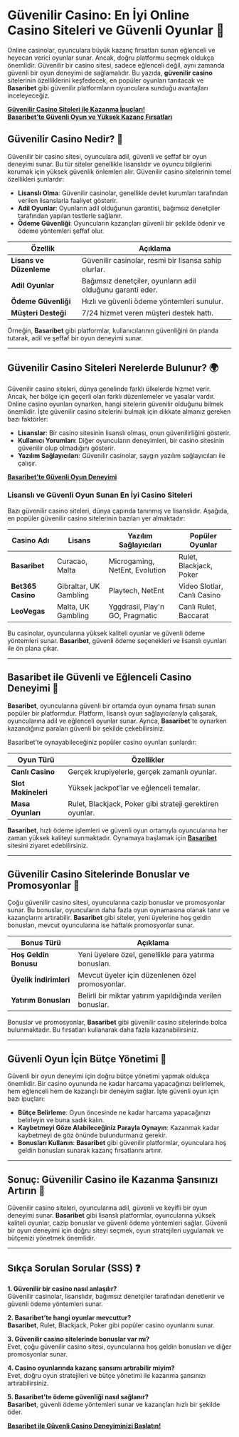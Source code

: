 # **Güvenilir Casino: En İyi Online Casino Siteleri ve Güvenli Oyunlar 🎰**

Online casinolar, oyunculara büyük kazanç fırsatları sunan eğlenceli ve heyecan verici oyunlar sunar. Ancak, doğru platformu seçmek oldukça önemlidir. Güvenilir bir casino sitesi, sadece eğlenceli değil, aynı zamanda güvenli bir oyun deneyimi de sağlamalıdır. Bu yazıda, **güvenilir casino** sitelerinin özelliklerini keşfedecek, en popüler oyunları tanıtacak ve **Basaribet** gibi güvenilir platformların oyunculara sunduğu avantajları inceleyeceğiz.

[**Güvenilir Casino Siteleri ile Kazanma İpuçları!**](https://casinotr.link/gWCRZ4)  
[**Basaribet’te Güvenli Oyun ve Yüksek Kazanç Fırsatları**](https://casinotr.link/gWCRZ4)

## **Güvenilir Casino Nedir? 🏅**

Güvenilir bir casino sitesi, oyunculara adil, güvenli ve şeffaf bir oyun deneyimi sunar. Bu tür siteler genellikle lisanslıdır ve oyuncu bilgilerini korumak için yüksek güvenlik önlemleri alır. Güvenilir casino sitelerinin temel özellikleri şunlardır:

- **Lisanslı Olma**: Güvenilir casinolar, genellikle devlet kurumları tarafından verilen lisanslarla faaliyet gösterir.
- **Adil Oyunlar**: Oyunların adil olduğunun garantisi, bağımsız denetçiler tarafından yapılan testlerle sağlanır.
- **Ödeme Güvenliği**: Oyuncuların kazançları güvenli bir şekilde ödenir ve ödeme yöntemleri şeffaf olur.

| **Özellik**                   | **Açıklama**                                            |
|-------------------------------|--------------------------------------------------------|
| **Lisans ve Düzenleme**        | Güvenilir casinolar, resmi bir lisansa sahip olurlar.  |
| **Adil Oyunlar**               | Bağımsız denetçiler, oyunların adil olduğunu garanti eder. |
| **Ödeme Güvenliği**           | Hızlı ve güvenli ödeme yöntemleri sunulur.            |
| **Müşteri Desteği**           | 7/24 hizmet veren müşteri destek hattı.               |

Örneğin, **Basaribet** gibi platformlar, kullanıcılarının güvenliğini ön planda tutarak, adil ve şeffaf bir oyun deneyimi sunar.

---

## **Güvenilir Casino Siteleri Nerelerde Bulunur? 🌍**

Güvenilir casino siteleri, dünya genelinde farklı ülkelerde hizmet verir. Ancak, her bölge için geçerli olan farklı düzenlemeler ve yasalar vardır. Online casino oyunları oynarken, hangi sitelerin güvenilir olduğunu bilmek önemlidir. İşte güvenilir casino sitelerini bulmak için dikkate almanız gereken bazı faktörler:

- **Lisanslar**: Bir casino sitesinin lisanslı olması, onun güvenilirliğini gösterir.
- **Kullanıcı Yorumları**: Diğer oyuncuların deneyimleri, bir casino sitesinin güvenilir olup olmadığını gösterir.
- **Yazılım Sağlayıcıları**: Güvenilir casinolar, saygın yazılım sağlayıcıları ile çalışır.

[**Basaribet’te Güvenli Oyun Deneyimi**](https://casinotr.link/gWCRZ4)

### **Lisanslı ve Güvenli Oyun Sunan En İyi Casino Siteleri**

Bazı güvenilir casino siteleri, dünya çapında tanınmış ve lisanslıdır. Aşağıda, en popüler güvenilir casino sitelerinin bazıları yer almaktadır:

| **Casino Adı**               | **Lisans**                | **Yazılım Sağlayıcıları**          | **Popüler Oyunlar**             |
|------------------------------|---------------------------|------------------------------------|---------------------------------|
| **Basaribet**                 | Curacao, Malta            | Microgaming, NetEnt, Evolution     | Rulet, Blackjack, Poker         |
| **Bet365 Casino**             | Gibraltar, UK Gambling    | Playtech, NetEnt                  | Video Slotlar, Canlı Casino     |
| **LeoVegas**                 | Malta, UK Gambling        | Yggdrasil, Play'n GO, Pragmatic    | Canlı Rulet, Baccarat           |

Bu casinolar, oyuncularına yüksek kaliteli oyunlar ve güvenli ödeme yöntemleri sunar. **Basaribet**, güvenli ödeme seçenekleri ve lisanslı oyunları ile ön plana çıkar.

---

## **Basaribet ile Güvenli ve Eğlenceli Casino Deneyimi 🎲**

**Basaribet**, oyuncularına güvenli bir ortamda oyun oynama fırsatı sunan popüler bir platformdur. Platform, lisanslı oyun sağlayıcılarıyla çalışarak, oyuncularına adil ve eğlenceli oyunlar sunar. Ayrıca, **Basaribet**'te oynarken kazandığınız paraları güvenli bir şekilde çekebilirsiniz.

Basaribet’te oynayabileceğiniz popüler casino oyunları şunlardır:

| **Oyun Türü**               | **Özellikler**                                               |
|-----------------------------|--------------------------------------------------------------|
| **Canlı Casino**             | Gerçek krupiyelerle, gerçek zamanlı oyunlar.                 |
| **Slot Makineleri**          | Yüksek jackpot’lar ve eğlenceli temalar.                    |
| **Masa Oyunları**            | Rulet, Blackjack, Poker gibi strateji gerektiren oyunlar.    |

**Basaribet**, hızlı ödeme işlemleri ve güvenli oyun ortamıyla oyuncularına her zaman yüksek kaliteyi sunmaktadır. Oynamaya başlamak için [**Basaribet**](https://casinotr.link/gWCRZ4) sitesini ziyaret edebilirsiniz.

---

## **Güvenilir Casino Sitelerinde Bonuslar ve Promosyonlar 🎁**

Çoğu güvenilir casino sitesi, oyuncularına cazip bonuslar ve promosyonlar sunar. Bu bonuslar, oyuncuların daha fazla oyun oynamasına olanak tanır ve kazançlarını artırabilir. **Basaribet** gibi siteler, yeni üyelerine hoş geldin bonusları, mevcut oyuncularına ise haftalık promosyonlar sunar.

| **Bonus Türü**               | **Açıklama**                                               |
|------------------------------|-------------------------------------------------------------|
| **Hoş Geldin Bonusu**         | Yeni üyelere özel, genellikle para yatırma bonusları.      |
| **Üyelik İndirimleri**       | Mevcut üyeler için düzenlenen özel promosyonlar.           |
| **Yatırım Bonusları**         | Belirli bir miktar yatırım yapıldığında verilen bonuslar. |

Bonuslar ve promosyonlar, **Basaribet** gibi güvenilir casino sitelerinde bolca bulunmaktadır. Bu fırsatları kullanarak daha fazla kazanabilirsiniz.

---

## **Güvenli Oyun İçin Bütçe Yönetimi 🧮**

Güvenli bir oyun deneyimi için doğru bütçe yönetimi yapmak oldukça önemlidir. Bir casino oyununda ne kadar harcama yapacağınızı belirlemek, hem eğlenceli hem de kazançlı bir deneyim sağlar. İşte güvenli oyun için bazı ipuçları:

- **Bütçe Belirleme**: Oyun öncesinde ne kadar harcama yapacağınızı belirleyin ve buna sadık kalın.
- **Kaybetmeyi Göze Alabileceğiniz Parayla Oynayın**: Kazanmak kadar kaybetmeyi de göz önünde bulundurmanız gerekir.
- **Bonusları Kullanın**: **Basaribet** gibi güvenilir platformlar, oyunculara hoş geldin bonusları sunarak kazanç fırsatlarını artırır.

---

## **Sonuç: Güvenilir Casino ile Kazanma Şansınızı Artırın 🎰**

Güvenilir casino siteleri, oyuncularına adil, güvenli ve keyifli bir oyun deneyimi sunar. **Basaribet** gibi lisanslı platformlar, oyuncularına yüksek kaliteli oyunlar, cazip bonuslar ve güvenli ödeme yöntemleri sağlar. Güvenli bir oyun deneyimi için doğru siteyi seçmek, oyun stratejileri uygulamak ve bütçenizi yönetmek önemlidir.

---

## **Sıkça Sorulan Sorular (SSS) ❓**

**1. Güvenilir bir casino nasıl anlaşılır?**  
Güvenilir casinolar, lisanslıdır, bağımsız denetçiler tarafından denetlenir ve güvenli ödeme yöntemleri sunar.

**2. Basaribet’te hangi oyunlar mevcuttur?**  
**Basaribet**, Rulet, Blackjack, Poker gibi popüler casino oyunlarını sunar.

**3. Güvenilir casino sitelerinde bonuslar var mı?**  
Evet, çoğu güvenilir casino sitesi, oyuncularına hoş geldin bonusları ve diğer promosyonlar sunar.

**4. Casino oyunlarında kazanç şansımı artırabilir miyim?**  
Evet, doğru oyun stratejileri ve bütçe yönetimi ile kazanma şansınızı artırabilirsiniz.

**5. Basaribet’te ödeme güvenliği nasıl sağlanır?**  
**Basaribet**, güvenli ödeme yöntemleri sunar ve kazançları hızlı bir şekilde öder.

[**Basaribet ile Güvenli Casino Deneyiminizi Başlatın!**](https://casinotr.link/gWCRZ4)
